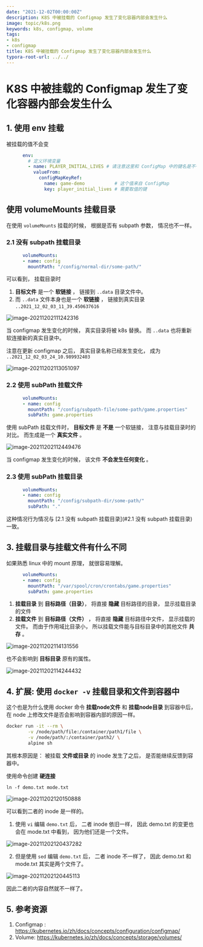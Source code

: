 ```yaml
---
date: "2021-12-02T00:00:00Z"
description: K8S 中被挂载的 Configmap 发生了变化容器内部会发生什么
image: topic/k8s.png
keywords: k8s, configmap, volume
tags:
- k8s
- configmap
title: K8S 中被挂载的 Configmap 发生了变化容器内部会发生什么
typora-root-url: ../../
---
```


# K8S 中被挂载的 Configmap 发生了变化容器内部会发生什么



## 1. 使用 env 挂载

被挂载的值不会变

```yaml
      env:
        # 定义环境变量
        - name: PLAYER_INITIAL_LIVES # 请注意这里和 ConfigMap 中的键名是不一样的
          valueFrom:
            configMapKeyRef:
              name: game-demo           # 这个值来自 ConfigMap
              key: player_initial_lives # 需要取值的键
```



## 使用 volumeMounts 挂载目录

在使用 `volumeMounts` 挂载的时候， 根据是否有 subpath 参数， 情况也不一样。



### 2.1 没有 subpath 挂载目录

```yaml
      volumeMounts:
      - name: config
        mountPath: "/config/normal-dir/some-path/"
```

可以看到， 挂载目录时

1. **目标文件** 是一个 **软链接** ， 链接到  `..data` 目录文件中。
2. 而 `..data` 文件本身也是一个 **软链接**  ， 链接到真实目录 `..2021_12_02_03_11_39.450637616`

![image-20211202111242316](/assets/img/post/2021/2021-12-02-configmap-mounting-scenario-when-updated/image-20211202111242316.png)

当 configmap 发生变化的时候， 真实目录将被 k8s 替换。 而 `..data` 也将重新软连接新的真实目录中。

注意在更新 configmap 之后， 真实目录名称已经发生变化， 成为 `..2021_12_02_03_24_10.989932403`

![image-20211202113051097](/assets/img/post/2021/2021-12-02-configmap-mounting-scenario-when-updated/image-20211202113051097.png)

### 2.2 使用 subPath 挂载文件

```yml
      volumeMounts:
      - name: config
        mountPath: "/config/subpath-file/some-path/game.properties"
        subPath: game.properties
```

使用 subPath 挂载文件时， **目标文件** 是 **不是** 一个软链接， 注意与挂载目录时的对比。 而生成是一个 **真实文件** 。  

![image-20211202112449476](/assets/img/post/2021/2021-12-02-configmap-mounting-scenario-when-updated/image-20211202112449476.png)

当 configmap 发生变化的时候， 该文件 **不会发生任何变化** 。



### 2.3 使用 subPath 挂载目录

```yaml
      volumeMounts:
      - name: config
        mountPath: "/config/subpath-dir/some-path/"
        subPath: "."
```

这种情况行为情况与 [2.1 没有 subpath 挂载目录](#2.1 没有 subpath 挂载目录)  一致。



## 3. 挂载目录与挂载文件有什么不同

如果熟悉 linux 中的 mount 原理， 就很容易理解。

```yaml
      volumeMounts:
      - name: config
        mountPath: "/var/spool/cron/crontabs/game.properties"
        subPath: game.properties
```

1. **挂载目录** 到 **目标路径（目录）**，  将直接 **隐藏** 目标路径的目录， 显示挂载目录的文件
2. **挂载文件** 到 **目标路径（文件）** ， 将直接 **隐藏** 目标路径中文件， 显示挂载的文件。 而由于作用域比目录小， 所以挂载文件能与目标目录中的其他文件 **共存** 。

![image-20211202114131556](/assets/img/post/2021/2021-12-02-configmap-mounting-scenario-when-updated/image-20211202114131556.png)

也不会影响到 **目标目录** 原有的属性。

![image-20211202114244432](/assets/img/post/2021/2021-12-02-configmap-mounting-scenario-when-updated/image-20211202114244432.png)





## 4. 扩展: 使用 `docker -v` 挂载目录和文件到容器中 



这个也是为什么使用 docker 命令 **挂载node文件** 和 **挂载node目录** 到容器中后， 在 node 上修改文件是否会影响到容器内部的原因一样。

```bash
docker run -it --rm \
		-v /node/path/file:/container/path1/file \
		-v /node/path/:/container/path2/ \
		alpine sh
```



其根本原因是： 被挂载 **文件或目录** 的 inode 发生了之后， 是否能继续反馈到容器中。

使用命令创建 **硬连接** 

```
ln -f demo.txt mode.txt
```

![image-20211202120150888](/assets/img/post/2021/2021-12-02-configmap-mounting-scenario-when-updated/image-20211202120150888.png)

可以看到二者的 inode 是一样的。

1. 使用 `vi` 编辑 `demo.txt` 后， 二者 inode 依旧一样， 因此 demo.txt 的变更也会在 mode.txt 中看到， 因为他们还是一个文件。

![image-20211202120437282](/assets/img/post/2021/2021-12-02-configmap-mounting-scenario-when-updated/image-20211202120437282.png)



2. 但是使用 `sed` 编辑 `demo.txt` 后， 二者 inode 不一样了， 因此 demo.txt 和 mode.txt 其实是两个文件了。 

![image-20211202120445113](/assets/img/post/2021/2021-12-02-configmap-mounting-scenario-when-updated/image-20211202120445113.png)

因此二者的内容自然就不一样了。



## 5. 参考资源

1. Configmap : https://kubernetes.io/zh/docs/concepts/configuration/configmap/
2. Volume: https://kubernetes.io/zh/docs/concepts/storage/volumes/

